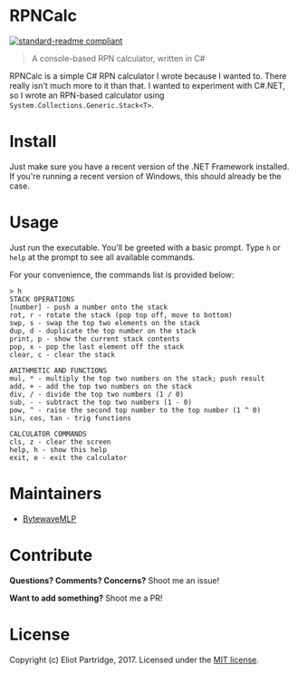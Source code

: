 # RPNCalc

[![standard-readme compliant](https://img.shields.io/badge/readme%20style-standard-brightgreen.svg?style=flat-square)](https://github.com/RichardLitt/standard-readme)

> A console-based RPN calculator, written in C#

RPNCalc is a simple C# RPN calculator I wrote because I wanted to. There really isn't much more to it than that. I wanted to experiment with C#.NET, so I wrote an RPN-based calculator using `System.Collections.Generic.Stack<T>`.

# Install

Just make sure you have a recent version of the .NET Framework installed. If you're running a recent version of Windows, this should already be the case.

# Usage

Just run the executable. You'll be greeted with a basic prompt. Type `h` or `help` at the prompt to see all available commands.

For your convenience, the commands list is provided below:

```
> h
STACK OPERATIONS
[number] - push a number onto the stack
rot, r - rotate the stack (pop top off, move to bottom)
swp, s - swap the top two elements on the stack
dup, d - duplicate the top number on the stack
print, p - show the current stack contents
pop, x - pop the last element off the stack
clear, c - clear the stack

ARITHMETIC AND FUNCTIONS
mul, * - multiply the top two numbers on the stack; push result
add, + - add the top two numbers on the stack
div, / - divide the top two numbers (1 / 0)
sub, - - subtract the top two numbers (1 - 0)
pow, ^ - raise the second top number to the top number (1 ^ 0)
sin, cos, tan - trig functions

CALCULATOR COMMANDS
cls, z - clear the screen
help, h - show this help
exit, e - exit the calculator
```

# Maintainers

- [BytewaveMLP](https://github.com/BytewaveMLP)

# Contribute

**Questions? Comments? Concerns?** Shoot me an issue!

**Want to add something?** Shoot me a PR!

# License

Copyright (c) Eliot Partridge, 2017. Licensed under the [MIT license](/LICENSE).